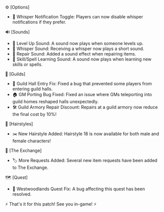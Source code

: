 ⚙️ [Options]

- 🔕 Whisper Notification Toggle: Players can now disable whisper notifications if they prefer.

🔊 [Sounds]

- 🎉 Level Up Sound: A sound now plays when someone levels up.
- 💬 Whisper Sound: Receiving a whisper now plays a short sound.
- 🔧 Repair Sound: Added a sound effect when repairing items.
- 📖 Skill/Spell Learning Sound: A sound now plays when learning new skills or spells.

🏰 [Guilds]

- 🚪 Guild Hall Entry Fix: Fixed a bug that prevented some players from entering guild halls.
- 🏠 GM Porting Bug Fixed: Fixed an issue where GMs teleporting into guild homes reshaped halls unexpectedly.
- 🛠️ Guild Armory Repair Discount: Repairs at a guild armory now reduce the final cost by 10%!

💇 [Hairstyles]

- ✂️ New Hairstyle Added: Hairstyle 18 is now available for both male and female characters!

🔄 [The Exchange]

- 🏷️ More Requests Added: Several new item requests have been added to The Exchange.

🗺️ [Quest]

- 🌲 Westwoodlands Quest Fix: A bug affecting this quest has been resolved.

⚡ That's it for this patch! See you in-game! ⚡
